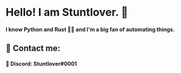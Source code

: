 # Hello! I am Stuntlover. 👋
#### I know Python and Rust 🐍🦀 and I'm a big fan of automating things.

## 💬 Contact me:
#### 🔵 Discord: Stuntlover#0001

